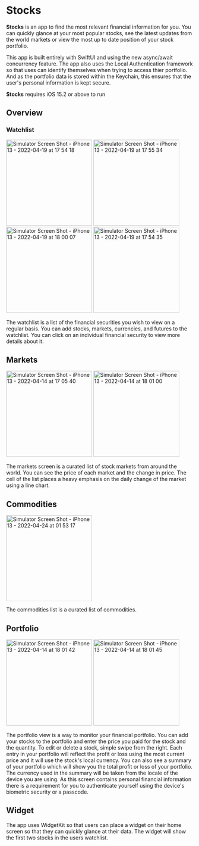 #  Stocks
**Stocks** is an app to find the most relevant financial information for you. You can quickly glance at your most popular stocks, see the latest updates from the world markets or view the most up to date position of your stock portfolio.

This app is built entirely with SwiftUI and using the new async/await concurrency feature. The app also uses the Local Authentication framework so that uses can identify themselves when trying to access thier portfolio. And as the portfolio data is stored within the Keychain, this ensures that the user's personal information is kept secure. 

**Stocks** requires iOS 15.2 or above to run

## Overview

### Watchlist
<img width="231" alt="Simulator Screen Shot - iPhone 13 - 2022-04-19 at 17 54 18" src="https://user-images.githubusercontent.com/5818573/164129708-06024b44-b0e0-4d6e-833d-c3a6411cf13d.png"> <img width="231" alt="Simulator Screen Shot - iPhone 13 - 2022-04-19 at 17 55 34" src="https://user-images.githubusercontent.com/5818573/164129720-69865b68-ea50-445d-9f61-676889398aac.png"> <img width="231" alt="Simulator Screen Shot - iPhone 13 - 2022-04-19 at 18 00 07" src="https://user-images.githubusercontent.com/5818573/164129728-6feb31ef-8571-467b-acbb-dcf10d0b9398.png">
<img width="231" alt="Simulator Screen Shot - iPhone 13 - 2022-04-19 at 17 54 35" src="https://user-images.githubusercontent.com/5818573/164129733-a43e4159-9df4-4e3b-9ab5-2c282905b01f.png">

The watchlist is a list of the financial securities you wish to view on a regular basis. You can add stocks, markets, currencies, and futures to the watchlist. You can click on an individual financial security to view more details about it.

## Markets
<img width="231" alt="Simulator Screen Shot - iPhone 13 - 2022-04-14 at 17 05 40" src="https://user-images.githubusercontent.com/5818573/163441186-80e8e7c1-c751-40d9-a6ba-10178a175857.png"> <img width="231" alt="Simulator Screen Shot - iPhone 13 - 2022-04-14 at 18 01 00" src="https://user-images.githubusercontent.com/5818573/163441205-28c79288-7126-486d-b94e-b82fb507088a.png">

The markets screen is a curated list of stock markets from around the world. You can see the price of each market and the change in price. The cell of the list places a heavy emphasis on the daily change of the market using a line chart.

## Commodities
<img width="231" alt="Simulator Screen Shot - iPhone 13 - 2022-04-24 at 01 53 17" src="https://user-images.githubusercontent.com/5818573/164951080-4ef701d7-4db5-4dc8-89a9-f3698566caf3.png">

The commodities list is a curated list of commodities.

## Portfolio
<img width="231" alt="Simulator Screen Shot - iPhone 13 - 2022-04-14 at 18 01 42" src="https://user-images.githubusercontent.com/5818573/163441278-63256608-1636-4a9f-9f86-6bcceca5ce7b.png"> <img width="231" alt="Simulator Screen Shot - iPhone 13 - 2022-04-14 at 18 01 45" src="https://user-images.githubusercontent.com/5818573/163441712-4b4e4daa-1f86-4f7e-8de9-5eca441fd150.png">

The portfolio view is a way to monitor your financial portfolio. You can add your stocks to the portfolio and enter the price you paid for the stock and the quantity. To edit or delete a stock, simple swipe from the right. Each entry in your portfolio will reflect the profit or loss using the most current price and it will use the stock's local currency. You can also see a summary of your portfolio which will show you the total profit or loss of your portfolio. The currency used in the summary will be taken from the locale of the device you are using. As this screen contains personal financial information there is a requirement for you to authenticate yourself using the device's biometric security or a passcode.


## Widget

The app uses WidgetKit so that users can place a widget on their home screen so that they can quickly glance at their data. The widget will show the first two stocks in the users watchlist.
